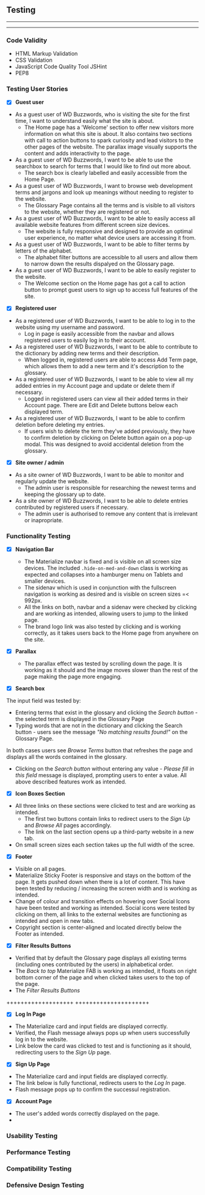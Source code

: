 ## Testing

---

---

### Code Validity

- HTML Markup Validation
- CSS Validation
- JavaScript Code Quality Tool JSHint
- PEP8

### Testing User Stories

- [x] **Guest user**

* As a guest user of WD Buzzwords, who is visiting the site for the first time, I want to understand easily what the site is about.
  - The Home page has a 'Welcome' section to offer new visitors more information on what this site is about. It also contains two sections with
    call to action buttons to spark curiosity and lead visitors to the other pages of the website. The parallax image visually supports the content and adds interactivity to the page.
* As a guest user of WD Buzzwords, I want to be able to use the searchbox to search for terms that I would like to find out more about.
  - The search box is clearly labelled and easily accessible from the Home Page.
* As a guest user of WD Buzzwords, I want to browse web development terms and jargons and look up meanings without needing to register to the website.
  - The Glossary Page contains all the terms and is visible to all visitors to the website, whether they are registered or not.
* As a guest user of WD Buzzwords, I want to be able to easily access all available website features from different screen size devices.
  - The website is fully responsive and designed to provide an optimal user experience, no matter what device users are accessing it from.
* As a guest user of WD Buzzwords, I want to be able to filter terms by letters of the alphabet.
  - The alphabet filter buttons are accessible to all users and allow them to narrow down the results dispalyed on the Glossary page.
* As a guest user of WD Buzzwords, I want to be able to easily register to the website.
  - The Welcome section on the Home page has got a call to action button to prompt guest users to sign up to access full features of the site.

- [x] **Registered user**

* As a registered user of WD Buzzwords, I want to be able to log in to the website using my username and password.
  - Log in page is easily accessible from the navbar and allows registered users to easily log in to their account.
* As a registered user of WD Buzzwords, I want to be able to contribute to the dictionary by adding new terms and their description.
  - When logged in, registered users are able to access Add Term page, which allows them to add a new term and it's description to the glossary.
* As a registered user of WD Buzzwords, I want to be able to view all my added entries in my Account page and update or delete them if necessary.
  - Logged in registered users can view all their added terms in their Account page. There are Edit and Delete buttons below each displayed term.
* As a registered user of WD Buzzwords, I want to be able to confirm deletion before deleting my entries.
  - If users wish to delete the term they've added previously, they have to confirm deletion by clicking on Delete button again on a pop-up modal.
    This was designed to avoid accidental deletion from the glossary.

- [x] **Site owner / admin**

* As a site owner of WD Buzzwords, I want to be able to monitor and regularly update the website.
  - The admin user is responsible for researching the newest terms and keeping the glossary up to date.
* As a site owner of WD Buzzwords, I want to be able to delete entries contributed by registered users if necessary.
  - The admin user is authorised to remove any content that is irrelevant or inapropriate.

### Functionality Testing

- [x] **Navigation Bar**

  - The Materialize navbar is fixed and is visible on all screen size devices. The included `.hide-on-med-and-down` class is working as expected and collapses into a hamburger menu on Tablets and smaller devices.
  - The sidenav which is used in conjunction with the fullscreen navigation is working as desired and is visible on screen sizes =< 992px.
  - All the links on both, navbar and a sidenav were checked by clicking and are working as intended, allowing users to jump to the linked page.
  - The brand logo link was also tested by clicking and is working correctly, as it takes users back to the Home page from anywhere on the site.

- [x] **Parallax**

  - The parallax effect was tested by scrolling down the page. It is working as it should and the image moves slower than the rest of the page making the page more engaging.

- [x] **Search box**

The input field was tested by:
* Entering terms that exist in the glossary and clicking the _Search button_ - the selected term is displayed in the Glossary Page
* Typing words that are not in the dictionary and clicking the Search button - users see the message _"No matching results found!"_ on the Glossary Page.

In both cases users see _Browse Terms_ button that refreshes the page and displays all the words contained in the glossary.
* Clicking on the _Search button_ without entering any value - _Please fill in this field_ message is displayed, prompting users to enter a value. All above described features work as intended.

- [x] **Icon Boxes Section**
* All three links on these sections were clicked to test and are working as intended.
    * The first two buttons contain links to redirect users to the _Sign Up_ and _Browse All_ pages accordingly.
    * The link on the last section opens up a third-party website in a new tab.
* On small screen sizes each section takes up the full width of the scree.


- [x] **Footer**
* Visible on all pages.
* Materialize Sticky Footer is responsive and stays on the bottom of the page. It gets pushed down when there is a lot of content. This have been tested by reducing / increasing the screen width and is working as intended. 
* Change of colour and transition effects on hovering over Social Icons have been tested and working as intended.
Social icons were tested by clicking on them, all links to the external websites are functioning as intended and open in new tabs.
* Copyright section is center-aligned and located directly below the Footer as intended.

-[x] **Filter Results Buttons**
* Verified that by default the Glossary page displays all existing terms (including ones contributed by the users) in alphabetical order. 
* The _Back to top_ Materialize FAB is working as intended, it floats on right bottom corner of the page and when clicked takes users to the top of the page. 
* The _Filter Results Buttons_ 

+++++++++++++++++++
+++++++++++++++++++++


- [x] **Log In Page**
* The Materialize card and input fields are displayed correctly.
* Verified, the Flash message always pops up when users successfully log in to the website. 
* Link below the card was clicked to test and is functioning as it should, redirecting users to the _Sign Up_ page.

- [x] **Sign Up Page**
* The Materialize card and input fields are displayed correctly.
* The link below is fully functional, redirects users to the _Log In_ page.
* Flash message pops up to confirm the successul registration.

- [x] **Account Page**
* The user's added words correctly displayed on the page.
* 

### Usability Testing

### Performance Testing

### Compatibility Testing

### Defensive Design Testing
